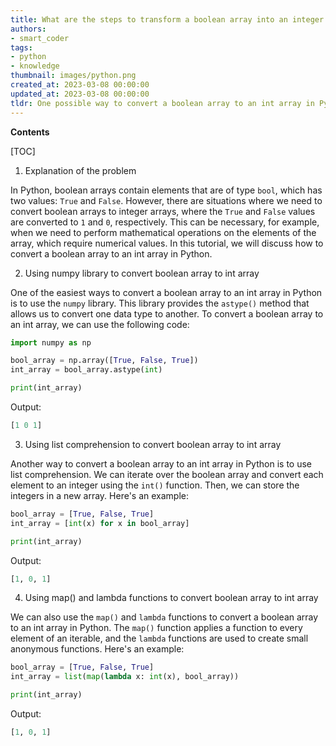 ```yaml
---
title: What are the steps to transform a boolean array into an integer array?
authors:
- smart_coder
tags:
- python
- knowledge
thumbnail: images/python.png
created_at: 2023-03-08 00:00:00
updated_at: 2023-03-08 00:00:00
tldr: One possible way to convert a boolean array to an int array in Python is to use the numpy library and its astype() method arr.astype(int).
---
```


**Contents**

[TOC]

1. Explanation of the problem

In Python, boolean arrays contain elements that are of type `bool`, which has two values: `True` and `False`. However, there are situations where we need to convert boolean arrays to integer arrays, where the `True` and `False` values are converted to `1` and `0`, respectively. This can be necessary, for example, when we need to perform mathematical operations on the elements of the array, which require numerical values. In this tutorial, we will discuss how to convert a boolean array to an int array in Python.


2. Using numpy library to convert boolean array to int array

One of the easiest ways to convert a boolean array to an int array in Python is to use the `numpy` library. This library provides the `astype()` method that allows us to convert one data type to another. To convert a boolean array to an int array, we can use the following code:

```python
import numpy as np

bool_array = np.array([True, False, True])
int_array = bool_array.astype(int)

print(int_array)
```

Output:
```python
[1 0 1]
```


3. Using list comprehension to convert boolean array to int array

Another way to convert a boolean array to an int array in Python is to use list comprehension. We can iterate over the boolean array and convert each element to an integer using the `int()` function. Then, we can store the integers in a new array. Here's an example:

```python
bool_array = [True, False, True]
int_array = [int(x) for x in bool_array]

print(int_array)
```

Output:
```python
[1, 0, 1]
```


4. Using map() and lambda functions to convert boolean array to int array

We can also use the `map()` and `lambda` functions to convert a boolean array to an int array in Python. The `map()` function applies a function to every element of an iterable, and the `lambda` functions are used to create small anonymous functions. Here's an example:

```python
bool_array = [True, False, True]
int_array = list(map(lambda x: int(x), bool_array))

print(int_array)
```

Output:
```python
[1, 0, 1]
```
